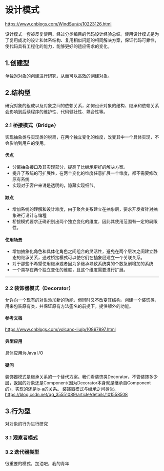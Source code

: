 # 设计模式
https://www.cnblogs.com/WindSun/p/10223126.html

设计模式一套被反复使用、经过分类编目的代码设计经验总结。使用设计模式是为了复用成功的设计和体系结构、复用相似问题的相同解决方案，保证代码可靠性，使代码具有工程化的能力，能够更好的适应需求的变化。

## 1.创建型
单独对对象的创建进行研究，从而可以高效的创建对象。
## 2.结构型
研究对象的组成以及对象之间的依赖关系，如何设计对象的结构、继承和依赖关系会影响到后续程序的维护性、代码健壮性、耦合性等。
### 2.1 桥接模式（Bridge）
实现抽象类与实现类的脱耦，在两个独立变化的维度，改变其中一个具体实现，不会影响到用户的使用。
#### 优点
* 分离抽象接口及其实现部分，提高了比继承更好的解决方案。
* 提升了系统的可扩展性，在两个变化的维度任意扩展一个维度，都不需要修改原有系统
* 实现对于客户来讲是透明的，隐藏实现细节。
#### 缺点
* 增加系统的理解和设计难度，由于聚合关系建立在抽象层，要求开发者针对抽象进行设计与编程
* 桥接模式要求正确识别出两个独立变化的维度，因此其使用范围有一定的局限性。
#### 使用场景
* 增加抽象化角色和具体化角色之间组合的灵活性，避免在两个层次之间建立静态的继承关系，通过桥接模式可以使它们在抽象层建立一个关联关系。
* 对于那些不希望使用继承或者因为多继承导致系统类的个数急剧增加的系统
* 一个类存在两个独立变化的维度，且这个维度需要进行扩展。

----------------------
### 2.2 装饰器模式（Decorator）
允许向一个现有的对象添加新的功能，但同时又不改变其结构。创建一个装饰类，用来包装原有类，并保证原有方法签名的前提下，提供额外的功能。
#### 参考文档
https://www.cnblogs.com/volcano-liu/p/10897897.html
#### 典型应用
具体应用为Java I/O
#### 疑问
装饰器模式是继承关系的一个替代方案。我们看装饰类Decorator，不管装饰多少层，返回的对象还是Component(因为Decorator本身就是继承自Component的)，实现的还是is-a的关系。
装饰器模式与继承之间类似。
https://blog.csdn.net/qq_35551089/article/details/101558508
## 3.行为型
对对象的行为进行研究
### 3.1 观察者模式
### 3.2 迭代器类型
很重要的模式，加油吧，我的青年